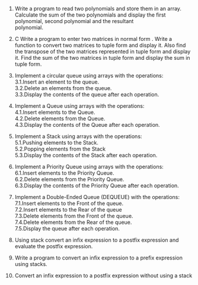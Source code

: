 1. Write a program to read two polynomials and store them in an array. Calculate the sum of the
two polynomials and display the first polynomial, second polynomial and the resultant<br>
polynomial.
2. C Write a program to enter two matrices in normal form . Write a function to convert two
matrices to tuple form and display it. Also find the transpose of the two matrices represented
in tuple form and display it. Find the sum of the two matrices in tuple form and display the
sum in tuple form.<br>

3. Implement a circular queue using arrays with the operations:<br>
3.1.Insert an element to the queue.<br>
3.2.Delete an elements from the queue.<br>
3.3.Display the contents of the queue after each operation.<br>
4. Implement a Queue using arrays with the operations:<br>
4.1.Insert elements to the Queue.<br>
4.2.Delete elements from the Queue.<br>
4.3.Display the contents of the Queue after each operation.<br>
5. Implement a Stack using arrays with the operations:<br>
5.1.Pushing elements to the Stack.<br>
5.2.Popping elements from the Stack<br>
5.3.Display the contents of the Stack after each operation.<br>
6. Implement a Priority Queue using arrays with the operations:<br>
6.1.Insert elements to the Priority Queue.<br>
6.2.Delete elements from the Priority Queue.<br>
6.3.Display the contents of the Priority Queue after each operation.<br>
7. Implement a Double-Ended Queue (DEQUEUE) with the operations:<br>
7.1.Insert elements to the Front of the queue.<br>
7.2.Insert elements to the Rear of the queue<br>
7.3.Delete elements from the Front of the queue.<br>
7.4.Delete elements from the Rear of the queue.<br>
7.5.Display the queue after each operation.<br>
8. Using stack convert an infix expression to a postfix expression and evaluate the postfix expression.<br>
9. Write a program to convert an infix expression to a prefix expression using stacks.<br>
10. Convert an infix expression to a postfix expression without using a stack<br>
